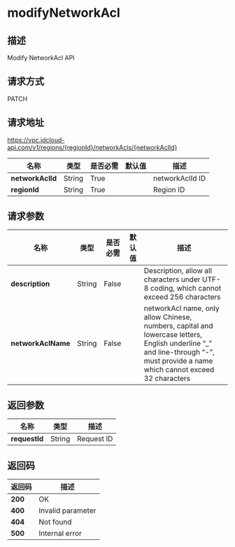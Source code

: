 # modifyNetworkAcl


## 描述
Modify NetworkAcl API

## 请求方式
PATCH

## 请求地址
https://vpc.jdcloud-api.com/v1/regions/{regionId}/networkAcls/{networkAclId}

|名称|类型|是否必需|默认值|描述|
|---|---|---|---|---|
|**networkAclId**|String|True| |networkAclId ID|
|**regionId**|String|True| |Region ID|

## 请求参数
|名称|类型|是否必需|默认值|描述|
|---|---|---|---|---|
|**description**|String|False| |Description, allow all characters under UTF-8 coding, which cannot exceed 256 characters|
|**networkAclName**|String|False| |networkAcl name, only allow Chinese, numbers, capital and lowercase letters, English underline “_” and line-through “-”, must provide a name which cannot exceed 32 characters|


## 返回参数
|名称|类型|描述|
|---|---|---|
|**requestId**|String|Request ID|


## 返回码
|返回码|描述|
|---|---|
|**200**|OK|
|**400**|Invalid parameter|
|**404**|Not found|
|**500**|Internal error|
